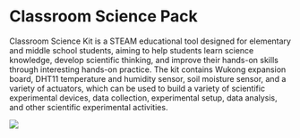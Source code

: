 ﻿---
sidebar_position: 8
sidebar_label: Classroom Science Pack
---

# Classroom Science Pack

Classroom Science Kit is a STEAM educational tool designed for elementary and middle school students, aiming to help students learn science knowledge, develop scientific thinking, and improve their hands-on skills through interesting hands-on practice. The kit contains Wukong expansion board, DHT11 temperature and humidity sensor, soil moisture sensor, and a variety of actuators, which can be used to build a variety of scientific experimental devices, data collection, experimental setup, data analysis, and other scientific experimental activities.

![](https://wiki-media-ef.oss-cn-hongkong.aliyuncs.com/docs/microbit/interesting-case/classroom-science-pack/images/classroom-science-pack.png)
